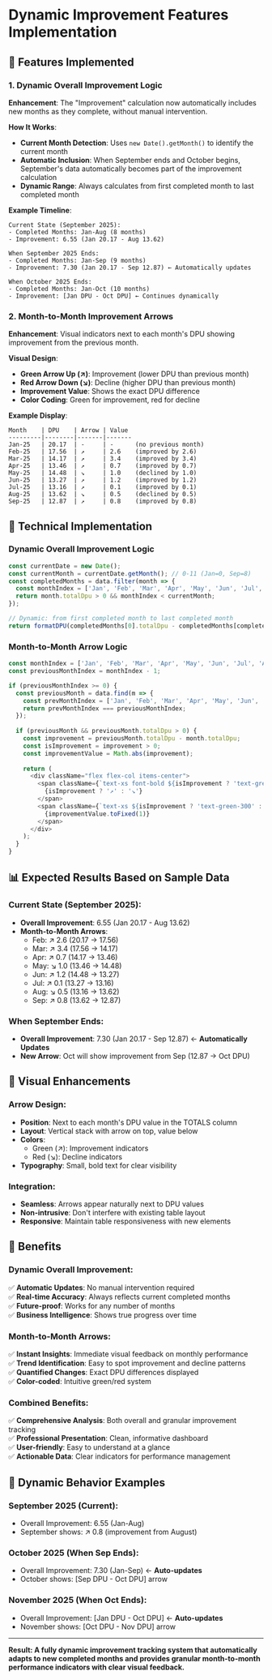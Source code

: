 # Dynamic Improvement Features Implementation

## 🎯 **Features Implemented**

### **1. Dynamic Overall Improvement Logic**
**Enhancement**: The "Improvement" calculation now automatically includes new months as they complete, without manual intervention.

**How It Works**:
- **Current Month Detection**: Uses `new Date().getMonth()` to identify the current month
- **Automatic Inclusion**: When September ends and October begins, September's data automatically becomes part of the improvement calculation
- **Dynamic Range**: Always calculates from first completed month to last completed month

**Example Timeline**:
```
Current State (September 2025):
- Completed Months: Jan-Aug (8 months)
- Improvement: 6.55 (Jan 20.17 - Aug 13.62)

When September 2025 Ends:
- Completed Months: Jan-Sep (9 months) 
- Improvement: 7.30 (Jan 20.17 - Sep 12.87) ← Automatically updates

When October 2025 Ends:
- Completed Months: Jan-Oct (10 months)
- Improvement: [Jan DPU - Oct DPU] ← Continues dynamically
```

### **2. Month-to-Month Improvement Arrows**
**Enhancement**: Visual indicators next to each month's DPU showing improvement from the previous month.

**Visual Design**:
- **Green Arrow Up (↗)**: Improvement (lower DPU than previous month)
- **Red Arrow Down (↘)**: Decline (higher DPU than previous month)
- **Improvement Value**: Shows the exact DPU difference
- **Color Coding**: Green for improvement, red for decline

**Example Display**:
```
Month    | DPU    | Arrow | Value
---------|--------|-------|-------
Jan-25   | 20.17  | -     | -      (no previous month)
Feb-25   | 17.56  | ↗     | 2.6    (improved by 2.6)
Mar-25   | 14.17  | ↗     | 3.4    (improved by 3.4)
Apr-25   | 13.46  | ↗     | 0.7    (improved by 0.7)
May-25   | 14.48  | ↘     | 1.0    (declined by 1.0)
Jun-25   | 13.27  | ↗     | 1.2    (improved by 1.2)
Jul-25   | 13.16  | ↗     | 0.1    (improved by 0.1)
Aug-25   | 13.62  | ↘     | 0.5    (declined by 0.5)
Sep-25   | 12.87  | ↗     | 0.8    (improved by 0.8)
```

## 🔧 **Technical Implementation**

### **Dynamic Overall Improvement Logic**
```javascript
const currentDate = new Date();
const currentMonth = currentDate.getMonth(); // 0-11 (Jan=0, Sep=8)
const completedMonths = data.filter(month => {
  const monthIndex = ['Jan', 'Feb', 'Mar', 'Apr', 'May', 'Jun', 'Jul', 'Aug', 'Sep', 'Oct', 'Nov', 'Dec'].indexOf(month.date.substring(0, 3));
  return month.totalDpu > 0 && monthIndex < currentMonth;
});

// Dynamic: from first completed month to last completed month
return formatDPU(completedMonths[0].totalDpu - completedMonths[completedMonths.length - 1].totalDpu);
```

### **Month-to-Month Arrow Logic**
```javascript
const monthIndex = ['Jan', 'Feb', 'Mar', 'Apr', 'May', 'Jun', 'Jul', 'Aug', 'Sep', 'Oct', 'Nov', 'Dec'].indexOf(month.date.substring(0, 3));
const previousMonthIndex = monthIndex - 1;

if (previousMonthIndex >= 0) {
  const previousMonth = data.find(m => {
    const prevMonthIndex = ['Jan', 'Feb', 'Mar', 'Apr', 'May', 'Jun', 'Jul', 'Aug', 'Sep', 'Oct', 'Nov', 'Dec'].indexOf(m.date.substring(0, 3));
    return prevMonthIndex === previousMonthIndex;
  });
  
  if (previousMonth && previousMonth.totalDpu > 0) {
    const improvement = previousMonth.totalDpu - month.totalDpu;
    const isImprovement = improvement > 0;
    const improvementValue = Math.abs(improvement);
    
    return (
      <div className="flex flex-col items-center">
        <span className={`text-xs font-bold ${isImprovement ? 'text-green-400' : 'text-red-400'}`}>
          {isImprovement ? '↗' : '↘'}
        </span>
        <span className={`text-xs ${isImprovement ? 'text-green-300' : 'text-red-300'}`}>
          {improvementValue.toFixed(1)}
        </span>
      </div>
    );
  }
}
```

## 📊 **Expected Results Based on Sample Data**

### **Current State (September 2025)**:
- **Overall Improvement**: 6.55 (Jan 20.17 - Aug 13.62)
- **Month-to-Month Arrows**:
  - Feb: ↗ 2.6 (20.17 → 17.56)
  - Mar: ↗ 3.4 (17.56 → 14.17)
  - Apr: ↗ 0.7 (14.17 → 13.46)
  - May: ↘ 1.0 (13.46 → 14.48)
  - Jun: ↗ 1.2 (14.48 → 13.27)
  - Jul: ↗ 0.1 (13.27 → 13.16)
  - Aug: ↘ 0.5 (13.16 → 13.62)
  - Sep: ↗ 0.8 (13.62 → 12.87)

### **When September Ends**:
- **Overall Improvement**: 7.30 (Jan 20.17 - Sep 12.87) ← **Automatically Updates**
- **New Arrow**: Oct will show improvement from Sep (12.87 → Oct DPU)

## 🎨 **Visual Enhancements**

### **Arrow Design**:
- **Position**: Next to each month's DPU value in the TOTALS column
- **Layout**: Vertical stack with arrow on top, value below
- **Colors**: 
  - Green (↗): Improvement indicators
  - Red (↘): Decline indicators
- **Typography**: Small, bold text for clear visibility

### **Integration**:
- **Seamless**: Arrows appear naturally next to DPU values
- **Non-intrusive**: Don't interfere with existing table layout
- **Responsive**: Maintain table responsiveness with new elements

## 🚀 **Benefits**

### **Dynamic Overall Improvement**:
✅ **Automatic Updates**: No manual intervention required  
✅ **Real-time Accuracy**: Always reflects current completed months  
✅ **Future-proof**: Works for any number of months  
✅ **Business Intelligence**: Shows true progress over time  

### **Month-to-Month Arrows**:
✅ **Instant Insights**: Immediate visual feedback on monthly performance  
✅ **Trend Identification**: Easy to spot improvement and decline patterns  
✅ **Quantified Changes**: Exact DPU differences displayed  
✅ **Color-coded**: Intuitive green/red system  

### **Combined Benefits**:
✅ **Comprehensive Analysis**: Both overall and granular improvement tracking  
✅ **Professional Presentation**: Clean, informative dashboard  
✅ **User-friendly**: Easy to understand at a glance  
✅ **Actionable Data**: Clear indicators for performance management  

## 🔄 **Dynamic Behavior Examples**

### **September 2025 (Current)**:
- Overall Improvement: 6.55 (Jan-Aug)
- September shows: ↗ 0.8 (improvement from August)

### **October 2025 (When Sep Ends)**:
- Overall Improvement: 7.30 (Jan-Sep) ← **Auto-updates**
- October shows: [Sep DPU - Oct DPU] arrow

### **November 2025 (When Oct Ends)**:
- Overall Improvement: [Jan DPU - Oct DPU] ← **Auto-updates**
- November shows: [Oct DPU - Nov DPU] arrow

---

**Result: A fully dynamic improvement tracking system that automatically adapts to new completed months and provides granular month-to-month performance indicators with clear visual feedback.**

